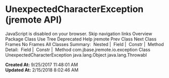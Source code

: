 # UnexpectedCharacterException (jremote   API)

JavaScript is disabled on your browser. Skip navigation links Overview Package Class Use Tree Deprecated Help jremote Prev Class Next Class Frames No Frames All Classes Summary:  Nested |  Field |  Constr |  Method Detail:  Field |  Constr |  Method com.jbase.jremote.io.exception Class UnexpectedCharacterException java.lang.Object java.lang.Throwabl  

**Created At:** 9/25/2017 11:48:01 AM  
**Updated At:** 2/15/2018 8:02:46 AM  

